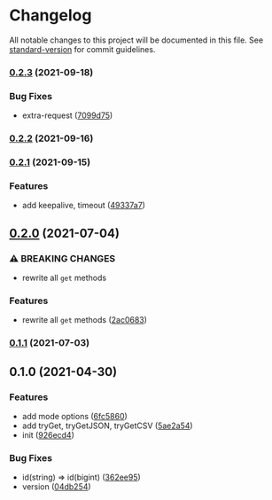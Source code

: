 # Changelog

All notable changes to this project will be documented in this file. See [standard-version](https://github.com/conventional-changelog/standard-version) for commit guidelines.

### [0.2.3](https://github.com/BlackGlory/nstore-js/compare/v0.2.2...v0.2.3) (2021-09-18)


### Bug Fixes

* extra-request ([7099d75](https://github.com/BlackGlory/nstore-js/commit/7099d755f2002c704efc3dcc37c1eb07ab320ac8))

### [0.2.2](https://github.com/BlackGlory/nstore-js/compare/v0.2.1...v0.2.2) (2021-09-16)

### [0.2.1](https://github.com/BlackGlory/nstore-js/compare/v0.2.0...v0.2.1) (2021-09-15)


### Features

* add keepalive, timeout ([49337a7](https://github.com/BlackGlory/nstore-js/commit/49337a77e52b9869a9ec7628d026f431d3685c9a))

## [0.2.0](https://github.com/BlackGlory/nstore-js/compare/v0.1.1...v0.2.0) (2021-07-04)


### ⚠ BREAKING CHANGES

* rewrite all `get` methods

### Features

* rewrite all `get` methods ([2ac0683](https://github.com/BlackGlory/nstore-js/commit/2ac0683eafa34529a5ffae49f6cb957f0b0c7355))

### [0.1.1](https://github.com/BlackGlory/nstore-js/compare/v0.1.0...v0.1.1) (2021-07-03)

## 0.1.0 (2021-04-30)


### Features

* add mode options ([6fc5860](https://github.com/BlackGlory/nstore-js/commit/6fc58602131910cac42bc0a69a37a76dc056a75f))
* add tryGet, tryGetJSON, tryGetCSV ([5ae2a54](https://github.com/BlackGlory/nstore-js/commit/5ae2a544c9d91bc710adb0fd79dd2bfd8ac0c344))
* init ([926ecd4](https://github.com/BlackGlory/nstore-js/commit/926ecd4666c86ec1b762431474a82eab30f1b4d1))


### Bug Fixes

* id(string) => id(bigint) ([362ee95](https://github.com/BlackGlory/nstore-js/commit/362ee95a09882f9254cc77f44d666d611829e4b3))
* version ([04db254](https://github.com/BlackGlory/nstore-js/commit/04db254e726e5c59c73fecb2a2c4837dea7644b7))
